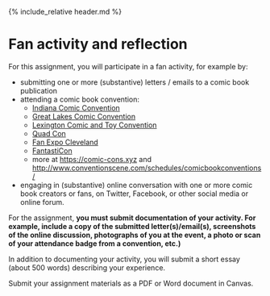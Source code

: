 {% include_relative header.md %}

# Fan activity and reflection

For this assignment, you will participate in a fan activity, for example by:

- submitting one or more (substantive) letters / emails to a comic book publication
- attending a comic book convention:
    - [Indiana Comic Convention](https://indianacomicconvention.com)
    - [Great Lakes Comic Convention](https://www.greatlakescomicconvention.com)
    - [Lexington Comic and Toy Convention](http://www.lexingtoncomiccon.com/)
	- [Quad Con](https://quadcitycon.com)
	- [Fan Expo Cleveland](https://fanexpohq.com/fanexpocleveland/)
	- [FantastiCon](https://www.fantasticon.net)
	- more at <https://comic-cons.xyz> and <http://www.conventionscene.com/schedules/comicbookconventions/>
- engaging in (substantive) online conversation with one or more comic book creators or fans, on Twitter, Facebook, or other social media or online forum.

For the assignment, **you must submit documentation of your activity. For example, include a copy of the submitted letter(s)/email(s), screenshots of the online discussion, photographs of you at the event, a photo or scan of your attendance badge from a convention, etc.)**

In addition to documenting your activity, you will submit a short essay (about 500 words) describing your experience.

Submit your assignment materials as a PDF or Word document in Canvas.
